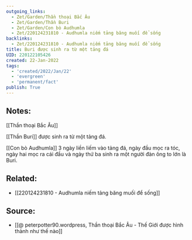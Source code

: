 ```yaml
---
outgoing_links:
  - Zet/Garden/Thần thoại Bắc Âu
  - Zet/Garden/Thần Buri
  - Zet/Garden/Con bò Audhumla
  - Zet/220124231810 - Audhumla niếm tảng băng muối để sống
backlinks:
  - Zet/220124231810 - Audhumla niếm tảng băng muối để sống
title: Buri được sinh ra từ một tảng đá
UID: 220122105426
created: 22-Jan-2022
tags:
  - 'created/2022/Jan/22'
  - 'evergreen'
  - 'permanent/fact'
publish: True
---
```

## Notes:
[[Thần thoại Bắc Âu]]

[[Thần Buri]] được sinh ra từ một tảng đá.

[[Con bò Audhumla]] 3 ngày liền liếm vào tảng đá, ngày đầu mọc ra tóc, ngày hai mọc ra cái đầu và ngày thứ ba sinh ra một người đàn ông to lớn là Buri.

## Related:
- [[220124231810 - Audhumla niếm tảng băng muối để sống]]
## Source:
- [[@ peterpotter90.wordpress, Thần thoại Bắc Âu - Thế Giới được hình thành như thế nào]]


